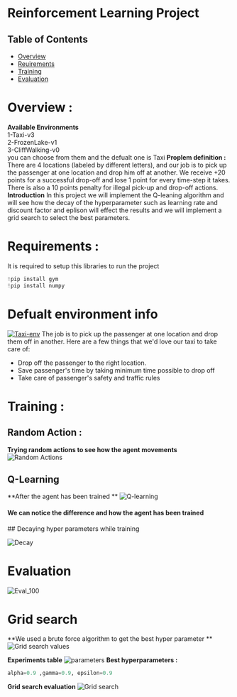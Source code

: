 # Reinforcement Learning Project
## Table of Contents
- [Overview](#Overview)
- [Reuirements](#Requirements)
- [Training](#Training)
- [Evaluation](#Evaluation)

# Overview :
**Available Environments**<br>
	1-Taxi-v3<br>
	2-FrozenLake-v1<br>
	3-CliffWalking-v0<br>
you can choose from them and the defualt one is Taxi
**Proplem definition :**
There are 4 locations (labeled by different letters), and our job is to pick up
the passenger at one location and drop him off at another. We receive +20
points for a successful drop-off and lose 1 point for every time-step it
takes. There is also a 10 points penalty for illegal pick-up and drop-off
actions.
**Introduction**
In this project we will implement the Q-leaning algorithm and will see how the decay of the hyperparameter such as learning rate and discount factor and eplison will effect the results and we will implement a grid search to select the best parameters.

# Requirements :
It is required to setup this libraries to run the project
```python
!pip install gym
!pip install numpy
```
# Defualt environment info
[![Taxi-env](https://storage.googleapis.com/lds-media/images/Reinforcement_Learning_Taxi_Env.width-1200.png "Taxi-env")](https://storage.googleapis.com/lds-media/images/Reinforcement_Learning_Taxi_Env.width-1200.png "Taxi-env")
The job is to pick up the passenger at one location and drop them off in another. Here are a few things that we'd love our taxi to take care of:
- Drop off the passenger to the right location.
- Save passenger's time by taking minimum time possible to drop off
- Take care of passenger's safety and traffic rules

# Training :
## Random Action :
**Trying random actions to see how the agent movements**
![Random Actions](https://drive.google.com/uc?export=view&id=17n6oBPFjce-AjRYUR9NDVb39VYSB3LP4)
## Q-Learning 
**After the agent has been trained **
![Q-learning](https://drive.google.com/uc?export=view&id=1UDjqQLfPtllelNdZkTptLZKHuXoG3AOD)
<h4> We can notice the difference and how the agent has been trained </h4>
## Decaying hyper parameters while training

![Decay](https://drive.google.com/uc?export=view&id=1U6W79ftVPSUZ_Wcv762UP_p3dXmNc4fr)
# Evaluation 
![Eval_100](https://drive.google.com/uc?export=view&id=1BAmzOSUVoL148BMOrDsRpKCP5jkn0RCN)
# Grid search 
**We used a brute force algorithm to get the best hyper parameter **
![Grid search values](https://drive.google.com/uc?export=view&id=1rS39uEeHeYdOn5SXAYKhAkGykmt9dkSX)

**Experiments table**
![parameters](https://drive.google.com/uc?export=view&id=1vXLt7JjRLveEa8oHBtU6jzd9GUvSiPft)
**Best hyperparameters :**
```python
alpha=0.9 ,gamma=0.9, epsilon=0.9
```

**Grid search evaluation**
![Grid search](https://drive.google.com/uc?export=view&id=1KbCs0L-71cGMLk5-6TaMnYl1QbJtH5fp)

